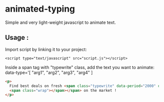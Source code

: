 # animated-typing

Simple and very light-weight javascript to animate text.

## Usage :

Import script by linking it to your project:

`<script type="text/javascript" src="script.js"></script>`

Inside a span tag with "typewrite" class, add the text you want to animate: data-type='[ "arg1", "arg2", "arg3", "arg4" ]

```html
<p>
  Find best deals on fresh <span class="typewrite" data-period="2000" data-type='[ "apples", "bananas", "strawberries", "grapes" ]'>
  <span class="wrap"></span></span> on the market !
</p>
```
